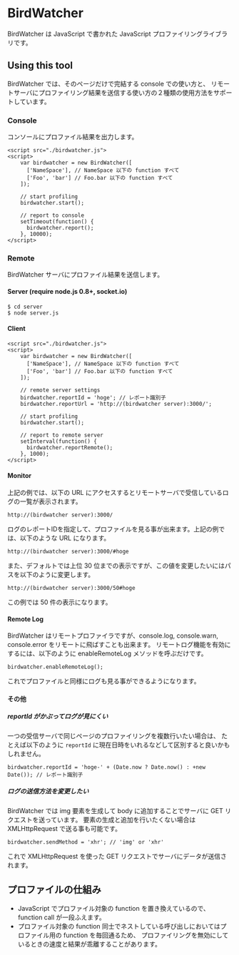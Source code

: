 BirdWatcher
=========
BirdWatcher は JavaScript で書かれた JavaScript プロファイリングライブラリです。

Using this tool
---------------

BirdWatcher では、そのページだけで完結する console での使い方と、
リモートサーバにプロファイリング結果を送信する使い方の２種類の使用方法をサポートしています。

### Console

コンソールにプロファイル結果を出力します。

    <script src="./birdwatcher.js">
    <script>
        var birdwatcher = new BirdWatcher([
          ['NameSpace'], // NameSpace 以下の function すべて
          ['Foo', 'bar'] // Foo.bar 以下の function すべて
        ]);

        // start profiling
        birdwatcher.start();

        // report to console
        setTimeout(function() {
          birdwatcher.report();
        }, 10000);
    </script>

### Remote

BirdWatcher サーバにプロファイル結果を送信します。

#### Server (require node.js 0.8+, socket.io)

    $ cd server
    $ node server.js

#### Client

    <script src="./birdwatcher.js">
    <script>
        var birdwatcher = new BirdWatcher([
          ['NameSpace'], // NameSpace 以下の function すべて
          ['Foo', 'bar'] // Foo.bar 以下の function すべて
        ]);

        // remote server settings
        birdwatcher.reportId = 'hoge'; // レポート識別子
        birdwatcher.reportUrl = 'http://(birdwatcher server):3000/';

        // start profiling
        birdwatcher.start();

        // report to remote server
        setInterval(function() {
          birdwatcher.reportRemote();
        }, 1000);
    </script>

#### Monitor

上記の例では、以下の URL にアクセスするとリモートサーバで受信しているログの一覧が表示されます。

    http://(birdwatcher server):3000/

ログのレポートIDを指定して、プロファイルを見る事が出来ます。上記の例では、以下のような URL になります。

    http://(birdwatcher server):3000/#hoge

また、デフォルトでは上位 30 位までの表示ですが、この値を変更したいにはパスを以下のように変更します。

    http://(birdwatcher server):3000/50#hoge

この例では 50 件の表示になります。

#### Remote Log

BirdWatcher はリモートプロファイラですが、console.log, console.warn, console.error をリモートに飛ばすことも出来ます。
リモートログ機能を有効にするには、以下のように enableRemoteLog メソッドを呼ぶだけです。

    birdwatcher.enableRemoteLog();

これでプロファイルと同様にログも見る事ができるようになります。


#### その他

##### reportId がかぶってログが見にくい

一つの受信サーバで同じページのプロファイリングを複数行いたい場合は、
たとえば以下のように <code>reportId</code> に現在日時をいれるなどして区別すると良いかもしれません。

    birdwatcher.reportId = 'hoge-' + (Date.now ? Date.now() : +new Date()); // レポート識別子

##### ログの送信方法を変更したい

BirdWatcher では img 要素を生成して body に追加することでサーバに GET リクエストを送っています。
要素の生成と追加を行いたくない場合は XMLHttpRequest で送る事も可能です。

    birdwatcher.sendMethod = 'xhr'; // 'img' or 'xhr'

これで XMLHttpRequest を使った GET リクエストでサーバにデータが送信されます。


プロファイルの仕組み
------

 - JavaScript でプロファイル対象の function を置き換えているので、function call が一段ふえます。
 - プロファイル対象の function 同士でネストしている呼び出しにおいてはプロファイル用の function を毎回通るため、
    プロファイリングを無効にしているときの速度と結果が乖離することがあります。

